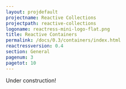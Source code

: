 ```yaml
---
layout: projdefault
projectname: Reactive Collections
projectpath: reactive-collections
logoname: reactress-mini-logo-flat.png
title: Reactive Containers
permalink: /docs/0.3/containers/index.html
reactressversion: 0.4
section: General
pagenum: 3
pagetot: 10
---
```



Under construction!

